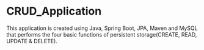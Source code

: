 # CRUD_Application
This application is created using Java, Spring Boot, JPA, Maven and MySQL that performs the four basic functions of persistent storage(CREATE, READ, UPDATE &amp; DELETE).

